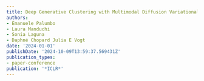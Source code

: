 ```yaml
---
title: Deep Generative Clustering with Multimodal Diffusion Variational Autoencoders
authors:
- Emanuele Palumbo
- Laura Manduchi
- Sonia Laguna
- Daphné Chopard Julia E Vogt
date: '2024-01-01'
publishDate: '2024-10-09T13:59:37.569431Z'
publication_types:
- paper-conference
publication: '*ICLR*'
---
```

